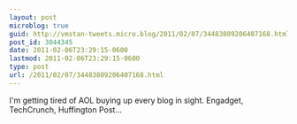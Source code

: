 ```yaml
---
layout: post
microblog: true
guid: http://vmstan-tweets.micro.blog/2011/02/07/34483809206407168.html
post_id: 3044345
date: 2011-02-06T23:29:15-0600
lastmod: 2011-02-06T23:29:15-0600
type: post
url: /2011/02/07/34483809206407168.html
---
```

I'm getting tired of AOL buying up every blog in sight. Engadget, TechCrunch, Huffington Post...
